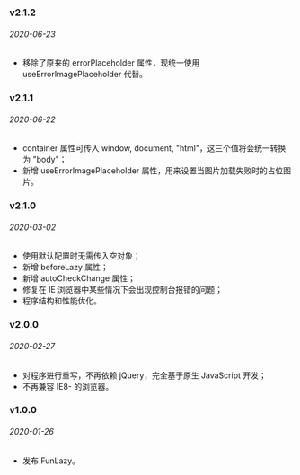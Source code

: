 ### v2.1.2
###### 2020-06-23
- 移除了原来的 errorPlaceholder 属性，现统一使用 useErrorImagePlaceholder 代替。

### v2.1.1
###### 2020-06-22
- container 属性可传入 window, document, "html"，这三个值将会统一转换为 "body"；
- 新增 useErrorImagePlaceholder 属性，用来设置当图片加载失败时的占位图片。

### v2.1.0
###### 2020-03-02
- 使用默认配置时无需传入空对象；
- 新增 beforeLazy 属性；
- 新增 autoCheckChange 属性；
- 修复在 IE 浏览器中某些情况下会出现控制台报错的问题；
- 程序结构和性能优化。

### v2.0.0
###### 2020-02-27
- 对程序进行重写，不再依赖 jQuery，完全基于原生 JavaScript 开发；
- 不再兼容 IE8- 的浏览器。

### v1.0.0
###### 2020-01-26
- 发布 FunLazy。
